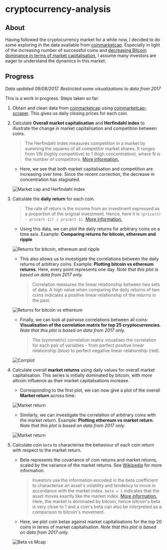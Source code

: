 # cryptocurrency-analysis

## About

Having followed the cryptocurrency market for a while now, I decided to do some exploring in the data available from [coinmarketcap](https://coinmarketcap.com).
Especially in light of the increasing number of successful coins and [decreasing Bitcoin dominance in terms of market capitalisation](https://coinmarketcap.com/charts/#btc-percentage), I assume many investors are eager to understand the dynamics in this market.

## Progress

*Data updated 09/08/2017. Restricted some visualizations to data from 2017*

This is a work in progress. Steps taken so far:

1. Obtain and clean data from [coinmarketcap](https://coinmarketcap.com) using [coinmarketcap-scraper](https://github.com/prouast/coinmarketcap-scraper). This gives us daily closing prices for each coin.

2. Calculate **Overall market capitalisation** and **Herfindahl index** to illustrate the change in market capitalisation and competition between coins.

	> The Herfindahl index measures competition in a market by summing the squares of all competitor market shares. It ranges from 1/N (highly competitive) to 1 (high concentration), where N is the number of competitors. [More information.](https://en.wikipedia.org/wiki/Herfindahl_index)

	- Here, we see that both market capitalisation and competition are increasing over time. Since the recent correction, the decrease in concentration has stagnated.

	![Market cap and Herfindahl index](https://raw.githubusercontent.com/prouast/cryptocurrency-analysis/master/Market-cap-herfindahl.png?style=centerme)

3. Calculate the **daily return** for each coin.

	> The rate of return is the income from an investment expressed as a proportion of the original investment. Hence, here it is `(price(t) - price(t-1)) / price(t-1)`. [More information.](https://en.wikipedia.org/wiki/Rate_of_return)

	- Using this data, we can plot the daily returns for arbitrary coins on a time axis. Example: **Comparing returns for bitcoin, ethereum and ripple**

	![Returns for bitcoin, ethereum and ripple](https://raw.githubusercontent.com/prouast/cryptocurrency-analysis/master/Coin-returns.png?style=centerme)

	- This also allows us to investigate the correlations between the daily returns of arbitrary coins. Example: **Plotting bitcoin vs ethereum returns**. Here, every point represents one day. *Note that this plot is based on data from 2017 only.*

		> Correlation measures the linear relationship between two sets of data. A high value when comparing the daily returns of two coins indicates a positive linear relationship of the returns in the past.

	![Returns for bitcoin vs ethereum](https://raw.githubusercontent.com/prouast/cryptocurrency-analysis/master/Bitcoin-vs-ethereum-returns.png?style=centerme)

	- Finally, we can look at pairwise correlations between all coins: **Visualisation of the correlation matrix for top 25 cryptocurrencies**. *Note that this plot is based on data from 2017 only.*

		> The (symmetric) correlation matrix visualises the correlation for each pair of variables - from perfect positive linear relationship (blue) to perfect negative linear relationship (red).

	![Corrplot](https://raw.githubusercontent.com/prouast/cryptocurrency-analysis/master/Corrplot.png?style=centerme)

4. Calculate overall **market returns** using daily values for overall market capitalisation.
   This series is initially dominated by bitcoin, with more altcoin influence as their market capitalisations increase.

	- Corresponding to the first plot, we can now give a plot of the overall **Market return** across time:

	![Market return](https://raw.githubusercontent.com/prouast/cryptocurrency-analysis/master/Market-return.png?style=centerme)

	- Similarly, we can investigate the correlation of arbitrary coins with the market return. Example: **Plotting ethereum vs market return**. *Note that this plot is based on data from 2017 only.*

	![Market return](https://raw.githubusercontent.com/prouast/cryptocurrency-analysis/master/Ethereum-vs-market-return.png?style=centerme)

5. Calculate coin `beta` to characterise the behaviour of each coin return with respect to the market return.

	- Beta represents the covariance of coin returns and market returns, scaled by the variance of the market returns.
	  See [Wikipedia](https://en.wikipedia.org/wiki/Capital_asset_pricing_model) for more information.

		> Investors use the information encoded in the beta coefficient to characterise an asset's volatility and tendency to move in accordance with the market index. `beta = 1` indicates that the asset moves exactly like the market index. [More information.](https://en.wikipedia.org/wiki/Beta_(finance)) Here, the market is dominated by bitcoin, hence bitcoin's beta is very close to 1 and a coin's beta can also be interpreted as a comparison to bitcoin's movement.

	- Here, we plot coin betas against market capitalisations for the top 20 coins in terms of market capitalisation. *Note that this plot is based on data from 2017 only.*

	![Beta vs Mcap](https://raw.githubusercontent.com/prouast/cryptocurrency-analysis/master/Beta-vs-mcap.png?style=centerme)
